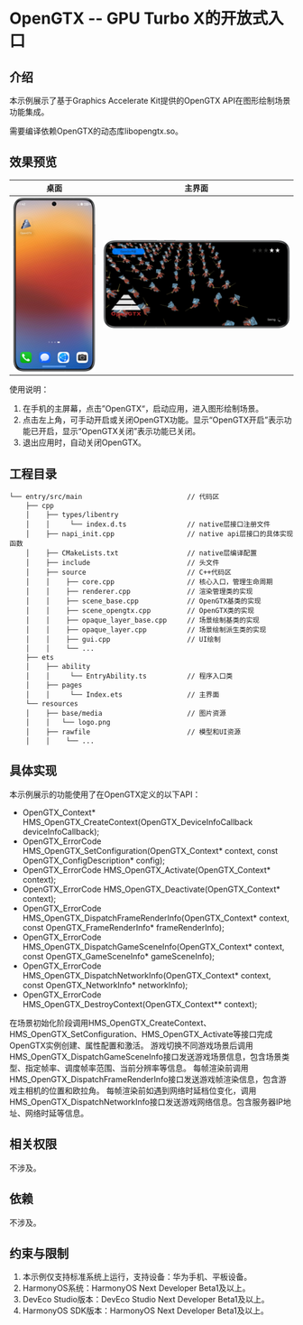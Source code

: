 # OpenGTX -- GPU Turbo X的开放式入口

## 介绍

本示例展示了基于Graphics Accelerate Kit提供的OpenGTX API在图形绘制场景功能集成。

需要编译依赖OpenGTX的动态库libopengtx.so。

## 效果预览

|             **桌面**             |                 **主界面**                  |
|:------------------------------:|:----------------------------------------:|
| ![desk](screenshots/desk.png) | ![interface](screenshots/interface.png) |

使用说明：

1. 在手机的主屏幕，点击”OpenGTX“，启动应用，进入图形绘制场景。
2. 点击左上角，可手动开启或关闭OpenGTX功能。显示“OpenGTX开启”表示功能已开启，显示“OpenGTX关闭”表示功能已关闭。
3. 退出应用时，自动关闭OpenGTX。

## 工程目录

```
└── entry/src/main                          // 代码区
    ├── cpp
    │    ├── types/libentry
    │    │     └── index.d.ts               // native层接口注册文件
    │    ├── napi_init.cpp                  // native api层接口的具体实现函数
    │    ├── CMakeLists.txt                 // native层编译配置
    │    ├── include                        // 头文件
    │    ├── source                         // C++代码区
    │    │    ├── core.cpp                  // 核心入口，管理生命周期
    │    │    ├── renderer.cpp              // 渲染管理类的实现
    │    │    ├── scene_base.cpp            // OpenGTX基类的实现
    │    │    ├── scene_opengtx.cpp         // OpenGTX类的实现
    │    │    ├── opaque_layer_base.cpp     // 场景绘制基类的实现
    │    │    ├── opaque_layer.cpp          // 场景绘制派生类的实现
    │    │    ├── gui.cpp                   // UI绘制
    │    │    └── ...
    ├── ets
    │    ├── ability 
    │    │     └── EntryAbility.ts          // 程序入口类
    │    ├── pages 
    │    │     └── Index.ets                // 主界面
    └── resources
    │    ├── base/media                     // 图片资源
    │    │   └── logo.png
    │    ├── rawfile                        // 模型和UI资源
    │    │    └── ...
```

## 具体实现

本示例展示的功能使用了在OpenGTX定义的以下API：

* OpenGTX_Context* HMS_OpenGTX_CreateContext(OpenGTX_DeviceInfoCallback deviceInfoCallback);
* OpenGTX_ErrorCode HMS_OpenGTX_SetConfiguration(OpenGTX_Context* context, const OpenGTX_ConfigDescription* config);
* OpenGTX_ErrorCode HMS_OpenGTX_Activate(OpenGTX_Context* context);
* OpenGTX_ErrorCode HMS_OpenGTX_Deactivate(OpenGTX_Context* context);
* OpenGTX_ErrorCode HMS_OpenGTX_DispatchFrameRenderInfo(OpenGTX_Context* context, const OpenGTX_FrameRenderInfo* frameRenderInfo);
* OpenGTX_ErrorCode HMS_OpenGTX_DispatchGameSceneInfo(OpenGTX_Context* context, const OpenGTX_GameSceneInfo* gameSceneInfo);
* OpenGTX_ErrorCode HMS_OpenGTX_DispatchNetworkInfo(OpenGTX_Context* context, const OpenGTX_NetworkInfo* networkInfo);
* OpenGTX_ErrorCode HMS_OpenGTX_DestroyContext(OpenGTX_Context** context);

在场景初始化阶段调用HMS_OpenGTX_CreateContext、HMS_OpenGTX_SetConfiguration、HMS_OpenGTX_Activate等接口完成OpenGTX实例创建、属性配置和激活。
游戏切换不同游戏场景后调用HMS_OpenGTX_DispatchGameSceneInfo接口发送游戏场景信息，包含场景类型、指定帧率、调度帧率范围、当前分辨率等信息。
每帧渲染前调用HMS_OpenGTX_DispatchFrameRenderInfo接口发送游戏帧渲染信息，包含游戏主相机的位置和欧拉角。
每帧渲染前如遇到网络时延档位变化，调用HMS_OpenGTX_DispatchNetworkInfo接口发送游戏网络信息。包含服务器IP地址、网络时延等信息。

## 相关权限

不涉及。

## 依赖

不涉及。

## 约束与限制

1. 本示例仅支持标准系统上运行，支持设备：华为手机、平板设备。
2. HarmonyOS系统：HarmonyOS Next Developer Beta1及以上。
3. DevEco Studio版本：DevEco Studio Next Developer Beta1及以上。
4. HarmonyOS SDK版本：HarmonyOS Next  Developer Beta1及以上。


